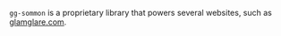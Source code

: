 `gg-sommon` is a proprietary library that powers several websites, such as [glamglare.com](https://glamglare.com).
